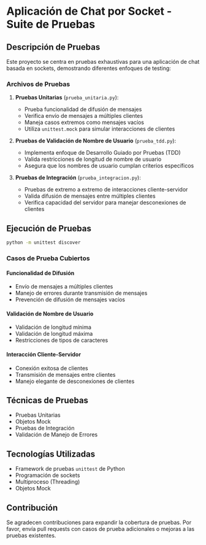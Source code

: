 # Aplicación de Chat por Socket - Suite de Pruebas

## Descripción de Pruebas

Este proyecto se centra en pruebas exhaustivas para una aplicación de chat basada en sockets, demostrando diferentes enfoques de testing:

### Archivos de Pruebas

1. **Pruebas Unitarias** (`prueba_unitaria.py`):
   - Prueba funcionalidad de difusión de mensajes
   - Verifica envío de mensajes a múltiples clientes
   - Maneja casos extremos como mensajes vacíos
   - Utiliza `unittest.mock` para simular interacciones de clientes

2. **Pruebas de Validación de Nombre de Usuario** (`prueba_tdd.py`):
   - Implementa enfoque de Desarrollo Guiado por Pruebas (TDD)
   - Valida restricciones de longitud de nombre de usuario
   - Asegura que los nombres de usuario cumplan criterios específicos

3. **Pruebas de Integración** (`prueba_integracion.py`):
   - Pruebas de extremo a extremo de interacciones cliente-servidor
   - Valida difusión de mensajes entre múltiples clientes
   - Verifica capacidad del servidor para manejar desconexiones de clientes

## Ejecución de Pruebas

```bash
python -m unittest discover
```

### Casos de Prueba Cubiertos

#### Funcionalidad de Difusión
- Envío de mensajes a múltiples clientes
- Manejo de errores durante transmisión de mensajes
- Prevención de difusión de mensajes vacíos

#### Validación de Nombre de Usuario
- Validación de longitud mínima
- Validación de longitud máxima
- Restricciones de tipos de caracteres

#### Interacción Cliente-Servidor
- Conexión exitosa de clientes
- Transmisión de mensajes entre clientes
- Manejo elegante de desconexiones de clientes

## Técnicas de Pruebas

- Pruebas Unitarias
- Objetos Mock
- Pruebas de Integración
- Validación de Manejo de Errores

## Tecnologías Utilizadas

- Framework de pruebas `unittest` de Python
- Programación de sockets
- Multiproceso (Threading)
- Objetos Mock

## Contribución

Se agradecen contribuciones para expandir la cobertura de pruebas. Por favor, envía pull requests con casos de prueba adicionales o mejoras a las pruebas existentes.